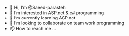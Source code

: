 - 👋 Hi, I’m @Saeed-parasteh
- 👀 I’m interested in ASP.net & c# programming
- 🌱 I’m currently learning ASP.net
- 💞️ I’m looking to collaborate on team work programming
- 📫 How to reach me ...

<!---
Saeed-parasteh/Saeed-parasteh is a ✨ special ✨ repository because its `README.md` (this file) appears on your GitHub profile.
You can click the Preview link to take a look at your changes.
--->

